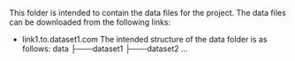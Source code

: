 This folder is intended to contain the data files for the project.
The data files can be downloaded from the following links:
- link1.to.dataset1.com
The intended structure of the data folder is as follows:
data
├───dataset1
├───dataset2
...
